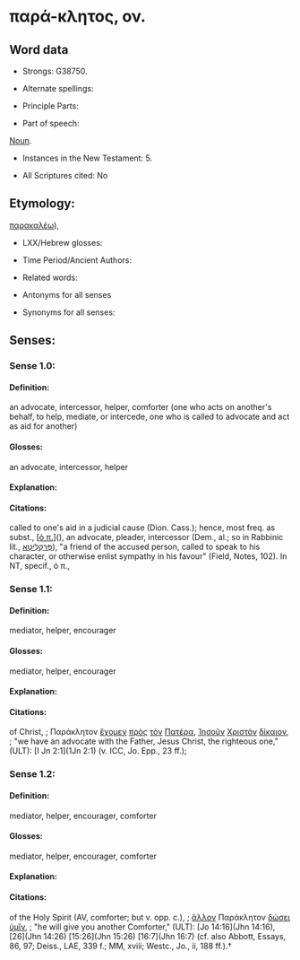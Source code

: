 # παρά-κλητος, ον.

<!-- Status: S2=NeedsReview -->
<!-- Lexica used for edits: BDAG, FFM, LN, A-S -->

## Word data

* Strongs: G38750.

* Alternate spellings:



* Principle Parts: 


* Part of speech: 

[Noun](http://ugg.readthedocs.io/en/latest/noun.html).

* Instances in the New Testament: 5.

* All Scriptures cited: No

## Etymology: 

[παρακαλέω]()),

* LXX/Hebrew glosses: 


* Time Period/Ancient Authors: 


* Related words: 

* Antonyms for all senses

* Synonyms for all senses: 


## Senses: 


### Sense  1.0: 

#### Definition: 

an advocate, intercessor, helper, comforter (one who acts on another's behalf, to help, mediate, or intercede, one who is called to advocate and act as aid for another)

#### Glosses: 

an advocate, intercessor, helper

#### Explanation: 


#### Citations: 

called to one's aid in a judicial cause (Dion. Cass.); hence, most freq. as subst., [[ὁ π.]()](), an advocate, pleader, intercessor (Dem., al.; so in Rabbinic   lit., [פְּרַקְלִיטָא](//en-uhl/????)), "a friend of the accused person, called to speak to his character, or otherwise enlist sympathy in his favour" (Field, Notes, 102). In NT, specif., ὁ π.,

### Sense  1.1: 

#### Definition: 

mediator, helper, encourager

#### Glosses:

mediator, helper, encourager

#### Explanation:


#### Citations: 

of Christ, 
; Παράκλητον [ἔχομεν](../G21920/01.md) [πρὸς](../G43140/01.md) [τὸν](../G35880/01.md) [Πατέρα](../G39620/01.md), [Ἰησοῦν](../G24240/01.md) [Χριστὸν](../G55470/01.md) [δίκαιον](../G13420/01.md),
; "we have an advocate with the Father, Jesus Christ, the righteous one," (ULT):
[I Jn 2:1](1Jn 2:1) (v. ICC, Jo. Epp., 23 ff.);

### Sense  1.2: 

#### Definition: 

mediator, helper, encourager, comforter

#### Glosses:

mediator, helper, encourager, comforter

#### Explanation:


#### Citations: 

of the Holy Spirit (AV, comforter; but v. opp. c.), 
; [ἄλλον](../G02430/01.md) Παράκλητον [δώσει](../G13250/01.md) [ὑμῖν](../G47710/01.md),
; "he will give you another Comforter," (ULT):
[Jo 14:16](Jhn 14:16), [26](Jhn 14:26) [15:26](Jhn 15:26) [16:7](Jhn 16:7) (cf. also Abbott, Essays, 86, 97; Deiss., LAE, 339 f.; MM, xviii; Westc., Jo., ii, 188 ff.).†
